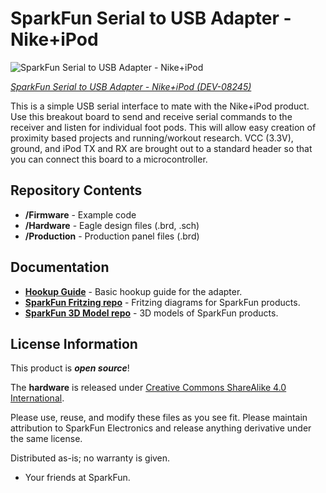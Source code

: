 SparkFun Serial to USB Adapter - Nike+iPod
========================================

![SparkFun Serial to USB Adapter - Nike+iPod](https://cdn.sparkfun.com//assets/parts/7/3/2/08245-01.jpg)

[*SparkFun Serial to USB Adapter - Nike+iPod (DEV-08245)*](https://www.sparkfun.com/products/8245)

This is a simple USB serial interface to mate with the Nike+iPod product. 
Use this breakout board to send and receive serial commands to the receiver and listen for individual foot pods. 
This will allow easy creation of proximity based projects and running/workout research. 
VCC (3.3V), ground, and iPod TX and RX are brought out to a standard header so that you can connect this board to a microcontroller.

Repository Contents
-------------------

* **/Firmware** - Example code 
* **/Hardware** - Eagle design files (.brd, .sch)
* **/Production** - Production panel files (.brd)

Documentation
--------------
* **[Hookup Guide](https://www.sparkfun.com/tutorials/41)** - Basic hookup guide for the adapter.
* **[SparkFun Fritzing repo](https://github.com/sparkfun/Fritzing_Parts)** - Fritzing diagrams for SparkFun products.
* **[SparkFun 3D Model repo](https://github.com/sparkfun/3D_Models)** - 3D models of SparkFun products. 

License Information
-------------------
This product is _**open source**_! 

The **hardware** is released under [Creative Commons ShareAlike 4.0 International](https://creativecommons.org/licenses/by-sa/4.0/).

Please use, reuse, and modify these files as you see fit. Please maintain attribution to SparkFun Electronics and release anything derivative under the same license.

Distributed as-is; no warranty is given.

- Your friends at SparkFun.


